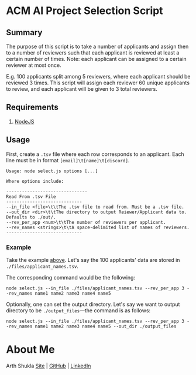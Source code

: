 # ACM AI Project Selection Script

## Summary
The purpose of this script is to take a number of applicants and assign then to a number of reviewers such that each applicant is reviewed at least a certain number of times. Note: each applicant can be assigned to a certain reviewer at most once.

E.g. 100 applicants split among 5 reviewers, where each applicant should be reviewed 3 times. This script will assign each reviewer 60 unique applicants to review, and each applicant will be given to 3 total reviewers.

## Requirements
1. [NodeJS](https://nodejs.org/en/download/)

## Usage
First, create a `.tsv` file where each row corresponds to an applicant. Each line must be in format `[email]\t[name]\t[discord]`.

```
Usage: node select.js options [...]

Where options include:

-------------------------------
Read From .tsv File
-----------------------------
--in_file <file>\t\tThe .tsv file to read from. Must be a .tsv file.
--out_dir <dir>\t\tThe directory to output Reiewer/Applicant data to. Defaults to ./out/.
--rev_per_app <num>\t\tThe number of reviewers per applicant.
--rev_names <strings>\t\tA space-delimited list of names of reviewers.
-----------------------------
```

### Example
Take the example [above](#summary). Let's say the 100 applicants' data are stored in `./files/applicant_names.tsv`.

The corresponding command would be the following:
```
node select.js --in_file ./files/applicant_names.tsv --rev_per_app 3 --rev_names name1 name2 name3 name4 name5
```

Optionally, one can set the output directory. Let's say we want to output directory to be `./output_files`&mdash;the command is as follows:
```
node select.js --in_file ./files/applicant_names.tsv --rev_per_app 3 --rev_names name1 name2 name3 name4 name5 --out_dir ./output_files
```

# About Me

Arth Shukla [Site](https://arth.website) | [GitHub](https://github.com/arth-shukla) | [LinkedIn](https://www.linkedin.com/in/arth-shukla/)
